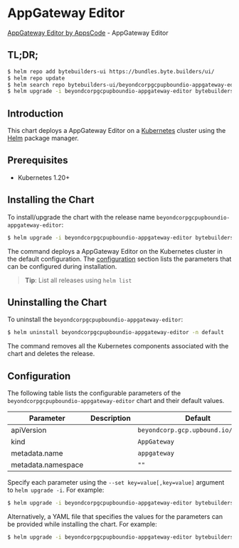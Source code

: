 # AppGateway Editor

[AppGateway Editor by AppsCode](https://byte.builders) - AppGateway Editor

## TL;DR;

```bash
$ helm repo add bytebuilders-ui https://bundles.byte.builders/ui/
$ helm repo update
$ helm search repo bytebuilders-ui/beyondcorpgcpupboundio-appgateway-editor --version=v0.4.18
$ helm upgrade -i beyondcorpgcpupboundio-appgateway-editor bytebuilders-ui/beyondcorpgcpupboundio-appgateway-editor -n default --create-namespace --version=v0.4.18
```

## Introduction

This chart deploys a AppGateway Editor on a [Kubernetes](http://kubernetes.io) cluster using the [Helm](https://helm.sh) package manager.

## Prerequisites

- Kubernetes 1.20+

## Installing the Chart

To install/upgrade the chart with the release name `beyondcorpgcpupboundio-appgateway-editor`:

```bash
$ helm upgrade -i beyondcorpgcpupboundio-appgateway-editor bytebuilders-ui/beyondcorpgcpupboundio-appgateway-editor -n default --create-namespace --version=v0.4.18
```

The command deploys a AppGateway Editor on the Kubernetes cluster in the default configuration. The [configuration](#configuration) section lists the parameters that can be configured during installation.

> **Tip**: List all releases using `helm list`

## Uninstalling the Chart

To uninstall the `beyondcorpgcpupboundio-appgateway-editor`:

```bash
$ helm uninstall beyondcorpgcpupboundio-appgateway-editor -n default
```

The command removes all the Kubernetes components associated with the chart and deletes the release.

## Configuration

The following table lists the configurable parameters of the `beyondcorpgcpupboundio-appgateway-editor` chart and their default values.

|     Parameter      | Description |                    Default                     |
|--------------------|-------------|------------------------------------------------|
| apiVersion         |             | <code>beyondcorp.gcp.upbound.io/v1beta1</code> |
| kind               |             | <code>AppGateway</code>                        |
| metadata.name      |             | <code>appgateway</code>                        |
| metadata.namespace |             | <code>""</code>                                |


Specify each parameter using the `--set key=value[,key=value]` argument to `helm upgrade -i`. For example:

```bash
$ helm upgrade -i beyondcorpgcpupboundio-appgateway-editor bytebuilders-ui/beyondcorpgcpupboundio-appgateway-editor -n default --create-namespace --version=v0.4.18 --set apiVersion=beyondcorp.gcp.upbound.io/v1beta1
```

Alternatively, a YAML file that specifies the values for the parameters can be provided while
installing the chart. For example:

```bash
$ helm upgrade -i beyondcorpgcpupboundio-appgateway-editor bytebuilders-ui/beyondcorpgcpupboundio-appgateway-editor -n default --create-namespace --version=v0.4.18 --values values.yaml
```

